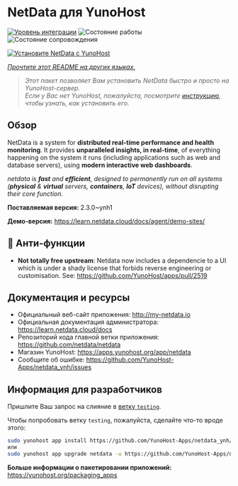 <!--
Важно: этот README был автоматически сгенерирован <https://github.com/YunoHost/apps/tree/master/tools/readme_generator>
Он НЕ ДОЛЖЕН редактироваться вручную.
-->

# NetData для YunoHost

[![Уровень интеграции](https://apps.yunohost.org/badge/integration/netdata)](https://ci-apps.yunohost.org/ci/apps/netdata/)
![Состояние работы](https://apps.yunohost.org/badge/state/netdata)
![Состояние сопровождения](https://apps.yunohost.org/badge/maintained/netdata)

[![Установите NetData с YunoHost](https://install-app.yunohost.org/install-with-yunohost.svg)](https://install-app.yunohost.org/?app=netdata)

*[Прочтите этот README на других языках.](./ALL_README.md)*

> *Этот пакет позволяет Вам установить NetData быстро и просто на YunoHost-сервер.*  
> *Если у Вас нет YunoHost, пожалуйста, посмотрите [инструкцию](https://yunohost.org/install), чтобы узнать, как установить его.*

## Обзор

NetData is a system for **distributed real-time performance and health monitoring**.
It provides **unparalleled insights, in real-time**, of everything happening on the
system it runs (including applications such as web and database servers), using
**modern interactive web dashboards**.

_netdata is **fast** and **efficient**, designed to permanently run on all systems
(**physical** & **virtual** servers, **containers**, **IoT** devices), without
disrupting their core function._


**Поставляемая версия:** 2.3.0~ynh1

**Демо-версия:** <https://learn.netdata.cloud/docs/agent/demo-sites/>
## :red_circle: Анти-функции

- **Not totally free upstream**: Netdata now includes a dependencie to a UI which is under a shady license that forbids reverse engineering or customisation. See: https://github.com/YunoHost/apps/pull/2519

## Документация и ресурсы

- Официальный веб-сайт приложения: <http://my-netdata.io>
- Официальная документация администратора: <https://learn.netdata.cloud/docs>
- Репозиторий кода главной ветки приложения: <https://github.com/netdata/netdata>
- Магазин YunoHost: <https://apps.yunohost.org/app/netdata>
- Сообщите об ошибке: <https://github.com/YunoHost-Apps/netdata_ynh/issues>

## Информация для разработчиков

Пришлите Ваш запрос на слияние в [ветку `testing`](https://github.com/YunoHost-Apps/netdata_ynh/tree/testing).

Чтобы попробовать ветку `testing`, пожалуйста, сделайте что-то вроде этого:

```bash
sudo yunohost app install https://github.com/YunoHost-Apps/netdata_ynh/tree/testing --debug
или
sudo yunohost app upgrade netdata -u https://github.com/YunoHost-Apps/netdata_ynh/tree/testing --debug
```

**Больше информации о пакетировании приложений:** <https://yunohost.org/packaging_apps>
